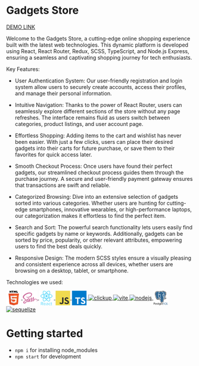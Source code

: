 # Gadgets Store

[DEMO LINK](https://gadjets-store-client.vercel.app/)

Welcome to the Gadgets Store, a cutting-edge online shopping experience built with the latest web technologies. This dynamic platform is developed using React, React Router, Redux, SCSS, TypeScript, and Node.js Express, ensuring a seamless and captivating shopping journey for tech enthusiasts.

Key Features:

* User Authentication System: Our user-friendly registration and login system allow users to securely create accounts, access their profiles, and manage their personal information.

* Intuitive Navigation: Thanks to the power of React Router, users can seamlessly explore different sections of the store without any page refreshes. The interface remains fluid as users switch between categories, product listings, and user account page.

* Effortless Shopping: Adding items to the cart and wishlist has never been easier. With just a few clicks, users can place their desired gadgets into their carts for future purchase, or save them to their favorites for quick access later.

* Smooth Checkout Process: Once users have found their perfect gadgets, our streamlined checkout process guides them through the purchase journey. A secure and user-friendly payment gateway ensures that transactions are swift and reliable.

* Categorized Browsing: Dive into an extensive selection of gadgets sorted into various categories. Whether users are hunting for cutting-edge smartphones, innovative wearables, or high-performance laptops, our categorization makes it effortless to find the perfect item.

* Search and Sort: The powerful search functionality lets users easily find specific gadgets by name or keywords. Additionally, gadgets can be sorted by price, popularity, or other relevant attributes, empowering users to find the best deals quickly.

* Responsive Design: The modern SCSS styles ensure a visually pleasing and consistent experience across all devices, whether users are browsing on a desktop, tablet, or smartphone.


 Technologies we used:
<p align="left">
  <a href="https://www.w3.org/html/" target="_blank" rel="noreferrer">
    <img src="https://raw.githubusercontent.com/devicons/devicon/master/icons/html5/html5-original-wordmark.svg" align="center" alt="html5" width="40" height="40"/>
  </a>
  
  <a href="https://sass-lang.com" target="_blank" rel="noreferrer">
    <img src="https://raw.githubusercontent.com/devicons/devicon/master/icons/sass/sass-original.svg" align="center" alt="sass" width="40" height="40"/>
  </a>
  
  <a href="https://reactjs.org/" target="_blank" rel="noreferrer"> 
    <img src="https://raw.githubusercontent.com/devicons/devicon/master/icons/react/react-original-wordmark.svg" align="center" alt="react" width="40" height="40"/> 
  </a>
  
  <a href="https://developer.mozilla.org/en-US/docs/Web/JavaScript" target="_blank" rel="noreferrer"> 
    <img src="https://raw.githubusercontent.com/devicons/devicon/master/icons/javascript/javascript-original.svg" align="center" alt="javascript" width="40" height="40"/> 
  </a> 
  
  <a href="https://www.typescriptlang.org/" target="_blank" rel="noreferrer"> 
    <img src="https://raw.githubusercontent.com/devicons/devicon/master/icons/typescript/typescript-original.svg" align="center" alt="typescript" width="40" height="40"/>
  </a>
  
  <a href="https://app.clickup.com/" target="_blank" rel="noreferrer">
    <img src="https://seeklogo.com/images/C/clickup-symbol-logo-BB24230BBB-seeklogo.com.png" alt="clickup" align="center" width="35" height="40"/>
  </a>
  
  <a href="https://vitejs.dev/" target="_blank" rel="noreferrer"> 
    <img  src="https://camo.githubusercontent.com/61e102d7c605ff91efedb9d7e47c1c4a07cef59d3e1da202fd74f4772122ca4e/68747470733a2f2f766974656a732e6465762f6c6f676f2e737667" alt="vite" align="center" width="40" height="40"/>
  </a>
  
  <a href="https://nodejs.org" target="_blank" rel="noreferrer">
    <img src="https://cdn.jsdelivr.net/gh/devicons/devicon/icons/nodejs/nodejs-original.svg" align="center" alt="nodejs" width="40" height="40"/>
  </a> 
 
  <a href="https://www.postgresql.org" target="_blank" rel="noreferrer"> 
    <img src="https://raw.githubusercontent.com/devicons/devicon/master/icons/postgresql/postgresql-original-wordmark.svg" align="center" alt="postgresql" width="40" height="40"/> 
  </a>
 
 <a href="https://sequelize.org/" target="_blank" rel="noreferrer">
    <img src="https://cdn.iconscout.com/icon/free/png-512/sequelize-2-1175003.png?f=avif&w=256" alt="sequelize" align="center" alt="nodejs" width="40" height="40"/>
 </a>
 
</p>


# Getting started

- `npm i` for installing node_modules
- `npm start` for development
